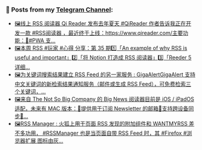 ### 📰 Posts from my [Telegram Channel](https://t.me/s/aboutrss):
<!-- BLOG-POST-LIST:START -->
- [🖼线上 RSS 阅读器 Qi Reader 发布去年夏天 #QiReader 作者告诉我正在开发一款 #RSS阅读器 ，最近终于上线：https://www.qireader.com/主要功能：🔸#PWA 支...](https://t.me/aboutrss/1174)
- [🖼本周 RSS #玩家 #心得 分享：第 35 期1️⃣「An example of why RSS is useful and important」2️⃣「将 Notion 打造成 RSS 阅读器」3️⃣「Reeder 5 详细...](https://t.me/aboutrss/1173)
- [🖼为关键词搜索结果建立 RSS Feed 的另一家服务 : GigaAlertGigaAlert 支持中文关键词的新检索结果通知服务（邮件或生成 RSS Feed），可免费检索三个关键词，...](https://t.me/aboutrss/1171)
- [🖼来自 The Not So Big Company 的 Big News 阅读器目前是 iOS / iPadOS 适配，未来有 MAC 版本：🔸提供用于订阅 Newsletter 的邮箱🔸支持跨设备同步🔸...](https://t.me/aboutrss/1170)
- [🖼RSS Manager : 火狐上用于页面 RSS 发现的附加组件和 WANTMYRSS 差不多功用， #RSSManager 也是当页面自带 RSS Feed 时，其 #Firefox #浏览器扩展 图标由灰...](https://t.me/aboutrss/1169)
<!-- BLOG-POST-LIST:END -->

<!--
**AboutRSS/AboutRSS** is a ✨ _special_ ✨ repository because its `README.md` (this file) appears on your GitHub profile.

Here are some ideas to get you started:

- 🔭 I’m currently working on ...
- 🌱 I’m currently learning ...
- 👯 I’m looking to collaborate on ...
- 🤔 I’m looking for help with ...
- 💬 Ask me about ...
- 📫 How to reach me: ...
- 😄 Pronouns: ...
- ⚡ Fun fact: ...
-->
